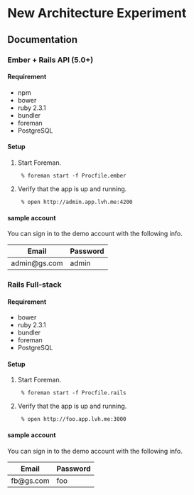 # New Architecture Experiment

## Documentation

### Ember + Rails API (5.0+)
#### Requirement
  - npm
  - bower
  - ruby 2.3.1
  - bundler
  - foreman
  - PostgreSQL
  
#### Setup
1. Start Foreman.

        % foreman start -f Procfile.ember

2. Verify that the app is up and running.

        % open http://admin.app.lvh.me:4200
#### sample account
You can sign in to the demo account with the following info.
<table>
  <thead>
    <tr>
      <th>Email</th>
      <th>Password</th>
    </tr>
  </thead>
  <tbody>
    <tr>
      <td>admin@gs.com</td>
      <td>admin</td>
    </tr>
  </tbody>
</table>

### Rails Full-stack
#### Requirement
  - bower
  - ruby 2.3.1
  - bundler
  - foreman
  - PostgreSQL
  
#### Setup
1. Start Foreman.

        % foreman start -f Procfile.rails

2. Verify that the app is up and running.

        % open http://foo.app.lvh.me:3000
#### sample account
You can sign in to the demo account with the following info.
<table>
  <thead>
    <tr>
      <th>Email</th>
      <th>Password</th>
    </tr>
  </thead>
  <tbody>
    <tr>
      <td>fb@gs.com</td>
      <td>foo</td>
    </tr>
  </tbody>
</table>
